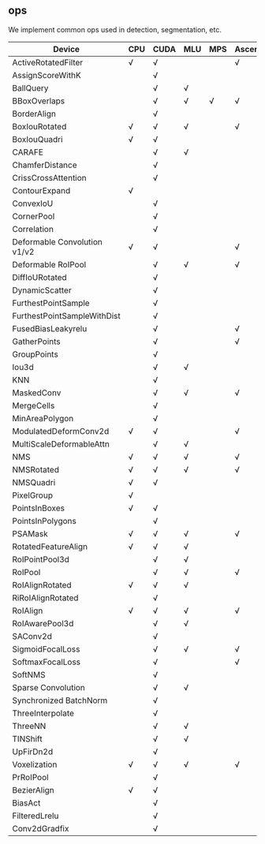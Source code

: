 ## ops

We implement common ops used in detection, segmentation, etc.

| Device                       | CPU | CUDA | MLU | MPS | Ascend |
| ---------------------------- | --- | ---- | --- | --- | ------ |
| ActiveRotatedFilter          | √   | √    |     |     | √      |
| AssignScoreWithK             |     | √    |     |     |        |
| BallQuery                    |     | √    | √   |     |        |
| BBoxOverlaps                 |     | √    | √   | √   | √      |
| BorderAlign                  |     | √    |     |     |        |
| BoxIouRotated                | √   | √    | √   |     | √      |
| BoxIouQuadri                 | √   | √    |     |     |        |
| CARAFE                       |     | √    | √   |     |        |
| ChamferDistance              |     | √    |     |     |        |
| CrissCrossAttention          |     | √    |     |     |        |
| ContourExpand                | √   |      |     |     |        |
| ConvexIoU                    |     | √    |     |     |        |
| CornerPool                   |     | √    |     |     |        |
| Correlation                  |     | √    |     |     |        |
| Deformable Convolution v1/v2 | √   | √    |     |     | √      |
| Deformable RoIPool           |     | √    | √   |     | √      |
| DiffIoURotated               |     | √    |     |     |        |
| DynamicScatter               |     | √    |     |     |        |
| FurthestPointSample          |     | √    |     |     |        |
| FurthestPointSampleWithDist  |     | √    |     |     |        |
| FusedBiasLeakyrelu           |     | √    |     |     | √      |
| GatherPoints                 |     | √    |     |     | √      |
| GroupPoints                  |     | √    |     |     |        |
| Iou3d                        |     | √    | √   |     |        |
| KNN                          |     | √    |     |     |        |
| MaskedConv                   |     | √    | √   |     | √      |
| MergeCells                   |     | √    |     |     |        |
| MinAreaPolygon               |     | √    |     |     |        |
| ModulatedDeformConv2d        | √   | √    |     |     | √      |
| MultiScaleDeformableAttn     |     | √    | √   |     |        |
| NMS                          | √   | √    | √   |     | √      |
| NMSRotated                   | √   | √    | √   |     | √      |
| NMSQuadri                    | √   | √    |     |     |        |
| PixelGroup                   | √   |      |     |     |        |
| PointsInBoxes                | √   | √    |     |     |        |
| PointsInPolygons             |     | √    |     |     |        |
| PSAMask                      | √   | √    | √   |     | √      |
| RotatedFeatureAlign          | √   | √    | √   |     |        |
| RoIPointPool3d               |     | √    | √   |     |        |
| RoIPool                      |     | √    | √   |     | √      |
| RoIAlignRotated              | √   | √    | √   |     |        |
| RiRoIAlignRotated            |     | √    |     |     |        |
| RoIAlign                     | √   | √    | √   |     | √      |
| RoIAwarePool3d               |     | √    | √   |     |        |
| SAConv2d                     |     | √    |     |     |        |
| SigmoidFocalLoss             |     | √    | √   |     | √      |
| SoftmaxFocalLoss             |     | √    |     |     | √      |
| SoftNMS                      |     | √    |     |     |        |
| Sparse Convolution           |     | √    | √   |     |        |
| Synchronized BatchNorm       |     | √    |     |     |        |
| ThreeInterpolate             |     | √    |     |     |        |
| ThreeNN                      |     | √    | √   |     |        |
| TINShift                     |     | √    | √   |     |        |
| UpFirDn2d                    |     | √    |     |     |        |
| Voxelization                 | √   | √    | √   |     | √      |
| PrRoIPool                    |     | √    |     |     |        |
| BezierAlign                  | √   | √    |     |     |        |
| BiasAct                      |     | √    |     |     |        |
| FilteredLrelu                |     | √    |     |     |        |
| Conv2dGradfix                |     | √    |     |     |        |
